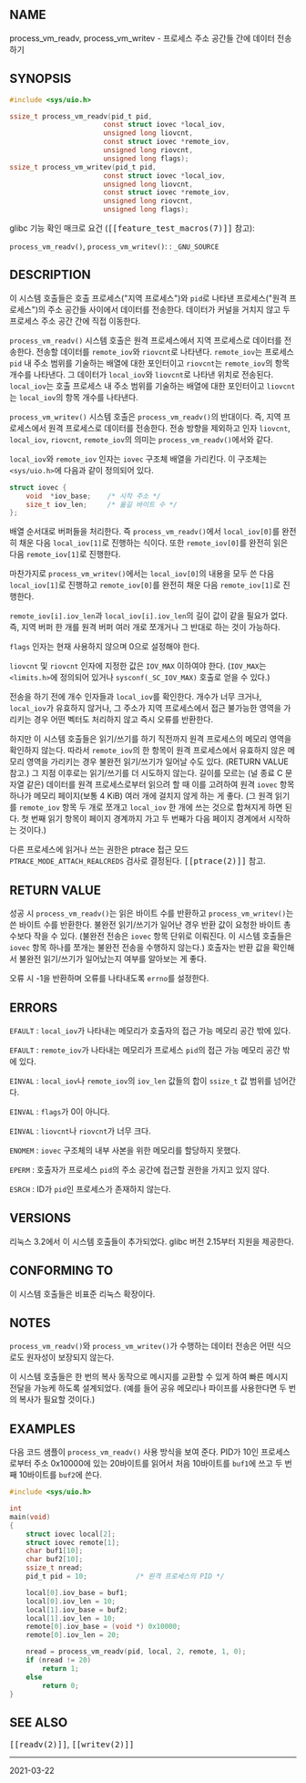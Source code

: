 ## NAME

process_vm_readv, process_vm_writev - 프로세스 주소 공간들 간에 데이터 전송하기

## SYNOPSIS

```c
#include <sys/uio.h>

ssize_t process_vm_readv(pid_t pid,
                       const struct iovec *local_iov,
                       unsigned long liovcnt,
                       const struct iovec *remote_iov,
                       unsigned long riovcnt,
                       unsigned long flags);
ssize_t process_vm_writev(pid_t pid,
                       const struct iovec *local_iov,
                       unsigned long liovcnt,
                       const struct iovec *remote_iov,
                       unsigned long riovcnt,
                       unsigned long flags);
```

glibc 기능 확인 매크로 요건 (<tt>[[feature_test_macros(7)]]</tt> 참고):

`process_vm_readv()`, `process_vm_writev()`:
:   `_GNU_SOURCE`

## DESCRIPTION

이 시스템 호출들은 호출 프로세스("지역 프로세스")와 `pid`로 나타낸 프로세스("원격 프로세스")의 주소 공간들 사이에서 데이터를 전송한다. 데이터가 커널을 거치지 않고 두 프로세스 주소 공간 간에 직접 이동한다.

`process_vm_readv()` 시스템 호출은 원격 프로세스에서 지역 프로세스로 데이터를 전송한다. 전송할 데이터를 `remote_iov`와 `riovcnt`로 나타낸다. `remote_iov`는 프로세스 `pid` 내 주소 범위를 기술하는 배열에 대한 포인터이고 `riovcnt`는 `remote_iov`의 항목 개수를 나타낸다. 그 데이터가 `local_iov`와 `liovcnt`로 나타낸 위치로 전송된다. `local_iov`는 호출 프로세스 내 주소 범위를 기술하는 배열에 대한 포인터이고 `liovcnt`는 `local_iov`의 항목 개수를 나타낸다.

`process_vm_writev()` 시스템 호출은 `process_vm_readv()`의 반대이다. 즉, 지역 프로세스에서 원격 프로세스로 데이터를 전송한다. 전송 방향을 제외하고 인자 `liovcnt`, `local_iov`, `riovcnt`, `remote_iov`의 의미는 `process_vm_readv()`에서와 같다.

`local_iov`와 `remote_iov` 인자는 `iovec` 구조체 배열을 가리킨다. 이 구조체는 `<sys/uio.h>`에 다음과 같이 정의되어 있다.

```c
struct iovec {
    void  *iov_base;    /* 시작 주소 */
    size_t iov_len;     /* 옮길 바이트 수 */
};
```

배열 순서대로 버퍼들을 처리한다. 즉 `process_vm_readv()`에서 `local_iov[0]`를 완전히 채운 다음 `local_iov[1]`로 진행하는 식이다. 또한 `remote_iov[0]`를 완전히 읽은 다음 `remote_iov[1]`로 진행한다.

마찬가지로 `process_vm_writev()`에서는 `local_iov[0]`의 내용을 모두 쓴 다음 `local_iov[1]`로 진행하고 `remote_iov[0]`를 완전히 채운 다음 `remote_iov[1]`로 진행한다.

`remote_iov[i].iov_len`과 `local_iov[i].iov_len`의 길이 값이 같을 필요가 없다. 즉, 지역 버퍼 한 개를 원격 버퍼 여러 개로 쪼개거나 그 반대로 하는 것이 가능하다.

`flags` 인자는 현재 사용하지 않으며 0으로 설정해야 한다.

`liovcnt` 및 `riovcnt` 인자에 지정한 값은 `IOV_MAX` 이하여야 한다. (`IOV_MAX`는 `<limits.h>`에 정의되어 있거나 `sysconf(_SC_IOV_MAX)` 호출로 얻을 수 있다.)

전송을 하기 전에 개수 인자들과 `local_iov`를 확인한다. 개수가 너무 크거나, `local_iov`가 유효하지 않거나, 그 주소가 지역 프로세스에서 접근 불가능한 영역을 가리키는 경우 어떤 벡터도 처리하지 않고 즉시 오류를 반환한다.

하지만 이 시스템 호출들은 읽기/쓰기를 하기 직전까지 원격 프로세스의 메모리 영역을 확인하지 않는다. 따라서 `remote_iov`의 한 항목이 원격 프로세스에서 유효하지 않은 메모리 영역을 가리키는 경우 불완전 읽기/쓰기가 일어날 수도 있다. (RETURN VALUE 참고.) 그 지점 이후로는 읽기/쓰기를 더 시도하지 않는다. 길이를 모르는 (널 종료 C 문자열 같은) 데이터를 원격 프로세스로부터 읽으려 할 때 이를 고려하여 원격 `iovec` 항목 하나가 메모리 페이지(보통 4 KiB) 여러 개에 걸치지 않게 하는 게 좋다. (그 원격 읽기를 `remote_iov` 항목 두 개로 쪼개고 `local_iov` 한 개에 쓰는 것으로 합쳐지게 하면 된다. 첫 번째 읽기 항목이 페이지 경계까지 가고 두 번째가 다음 페이지 경계에서 시작하는 것이다.)

다른 프로세스에 읽거나 쓰는 권한은 ptrace 접근 모드 `PTRACE_MODE_ATTACH_REALCREDS` 검사로 결정된다. <tt>[[ptrace(2)]]</tt> 참고.

## RETURN VALUE

성공 시 `process_vm_readv()`는 읽은 바이트 수를 반환하고 `process_vm_writev()`는 쓴 바이트 수를 반환한다. 불완전 읽기/쓰기가 일어난 경우 반환 값이 요청한 바이트 총수보다 작을 수 있다. (불완전 전송은 `iovec` 항목 단위로 이뤄진다. 이 시스템 호출들은 `iovec` 항목 하나를 쪼개는 불완전 전송을 수행하지 않는다.) 호출자는 반환 값을 확인해서 불완전 읽기/쓰기가 일어났는지 여부를 알아보는 게 좋다.

오류 시 -1을 반환하며 오류를 나타내도록 `errno`를 설정한다.

## ERRORS

`EFAULT`
:   `local_iov`가 나타내는 메모리가 호출자의 접근 가능 메모리 공간 밖에 있다.

`EFAULT`
:   `remote_iov`가 나타내는 메모리가 프로세스 `pid`의 접근 가능 메모리 공간 밖에 있다.

`EINVAL`
:   `local_iov`나 `remote_iov`의 `iov_len` 값들의 합이 `ssize_t` 값 범위를 넘어간다.

`EINVAL`
:   `flags`가 0이 아니다.

`EINVAL`
:   `liovcnt`나 `riovcnt`가 너무 크다.

`ENOMEM`
:   `iovec` 구조체의 내부 사본을 위한 메모리를 할당하지 못했다.

`EPERM`
:   호출자가 프로세스 `pid`의 주소 공간에 접근할 권한을 가지고 있지 않다.

`ESRCH`
:   ID가 `pid`인 프로세스가 존재하지 않는다.

## VERSIONS

리눅스 3.2에서 이 시스템 호출들이 추가되었다. glibc 버전 2.15부터 지원을 제공한다.

## CONFORMING TO

이 시스템 호출들은 비표준 리눅스 확장이다.

## NOTES

`process_vm_readv()`와 `process_vm_writev()`가 수행하는 데이터 전송은 어떤 식으로도 원자성이 보장되지 않는다.

이 시스템 호출들은 한 번의 복사 동작으로 메시지를 교환할 수 있게 하여 빠른 메시지 전달을 가능케 하도록 설계되었다. (예를 들어 공유 메모리나 파이프를 사용한다면 두 번의 복사가 필요할 것이다.)

## EXAMPLES

다음 코드 샘플이 `process_vm_readv()` 사용 방식을 보여 준다. PID가 10인 프로세스로부터 주소 0x10000에 있는 20바이트를 읽어서 처음 10바이트를 `buf1`에 쓰고 두 번째 10바이트를 `buf2`에 쓴다.

```c
#include <sys/uio.h>

int
main(void)
{
    struct iovec local[2];
    struct iovec remote[1];
    char buf1[10];
    char buf2[10];
    ssize_t nread;
    pid_t pid = 10;            /* 원격 프로세스의 PID */

    local[0].iov_base = buf1;
    local[0].iov_len = 10;
    local[1].iov_base = buf2;
    local[1].iov_len = 10;
    remote[0].iov_base = (void *) 0x10000;
    remote[0].iov_len = 20;

    nread = process_vm_readv(pid, local, 2, remote, 1, 0);
    if (nread != 20)
        return 1;
    else
        return 0;
}
```

## SEE ALSO

<tt>[[readv(2)]]</tt>, <tt>[[writev(2)]]</tt>

----

2021-03-22
